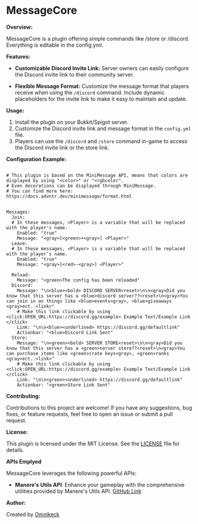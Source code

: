 # MessageCore

**Overview:**

MessageCore is a plugin offering simple commands like /store or /discord. Everything is editable in the config.yml. 

**Features:**

- **Customizable Discord Invite Link:** Server owners can easily configure the Discord invite link to their community server.
  
- **Flexible Message Format:** Customize the message format that players receive when using the `/discord` command. Include dynamic placeholders for the invite link to make it easy to maintain and update.

**Usage:**

1. Install the plugin on your Bukkit/Spigot server.
2. Customize the Discord invite link and message format in the `config.yml` file.
3. Players can use the `/discord` and `/store` command in-game to access the Discord invite link or the store link.

**Configuration Example:**

```

# This plugin is based on the MiniMessage API, means that colors are displayed by using "<color>" or "<rgbcolor".
# Even decorations can be displayed through MiniMessage.
# You can find more here: https://docs.advntr.dev/minimessage/format.html


Messages:
  Join:
  # In these messages, <Player> is a variable that will be replaced with the player's name.
    Enabled: "true"
    Message: "<gray>[<green>+<gray>] <Player>"
  Leave:
  # In these messages, <Player> is a variable that will be replaced with the player's name.
    Enabled: "true"
    Message: "<gray>[<red>-<gray>] <Player>"

  Reload:
    Message: "<green>The config has been reloaded"
  Discord:
    Message: "\n<blue><bold> DISCORD SERVER<reset>\n\n<gray>Did you know that this server has a <blue>discord server??<reset>\n<gray>You can join in on things like <blue>events<gray>, <blue>giveaways <gray>ect..<link>"
    # Make this link clickable by using <click:OPEN_URL:https://discord.gg/example> Example Text/Example Link </click>
    Link: "\n\n<blue><underlined> https://discord.gg/defaultlink"
    Actionbar: "<blue>Discord Link Sent"
  Store:
    Message: "\n<green><bold> SERVER STORE<reset>\n\n<gray>Did you know that this server has a <green>server store??<reset>\n<gray>You can purchase items like <green>crate keys<gray>, <green>ranks <gray>ect..<link>"
    # Make this link clickable by using <click:OPEN_URL:https://discord.gg/example> Example Text/Example Link </click>
    Link: "\n\n<green><underlined> https://discord.gg/defaultlink"
    Actionbar: "<green>Store Link Sent"
```

**Contributing:**

Contributions to this project are welcome! If you have any suggestions, bug fixes, or feature requests, feel free to open an issue or submit a pull request.

**License:**

This plugin is licensed under the MIT License. See the [LICENSE](LICENSE) file for details.

**APIs Emplyed**

MessageCore leverages the following powerful APIs:

- **Manere's Utils API**: Enhance your gameplay with the comprehensive utilities provided by Manere's Utils API. [GitHub Link](https://github.com/Manered/Utils)

**Author:**

Created by [Omnikeck](https://github.com/omnikeck)
